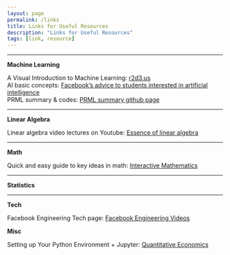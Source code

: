 ```yaml
---
layout: page
permalink: /links
title: Links for Useful Resources
description: "Links for Useful Resources"
tags: [link, resource]
---
```

---
**Machine Learning**

A Visual Introduction to Machine Learning: [r2d3.us](https://github.com/chuckgu/OAIS.git)  
AI basic concepts: [Facebook’s advice to students interested in artificial intelligence](https://techcrunch.com/2016/12/01/facebooks-advice-to-students-interested-in-artificial-intelligence/)  
PRML summary & codes: [PRML summary github page](http://norman3.github.io/prml/)

---

**Linear Algebra**

Linear algebra video lectures on Youtube: [Essence of linear algebra](https://www.youtube.com/playlist?list=PLZHQObOWTQDPD3MizzM2xVFitgF8hE_ab)  

---

**Math**

Quick and easy guide to key ideas in math: [Interactive Mathematics](http://www.intmath.com/)  

---

**Statistics**

---

**Tech**

Facebook Engineering Tech page: [Facebook Engineering Videos](https://www.facebook.com/pg/Engineering/videos/)  

**Misc**

Setting up Your Python Environment + Jupyter: [Quantitative Economics](http://lectures.quantecon.org/py/getting_started.html#first-steps)
